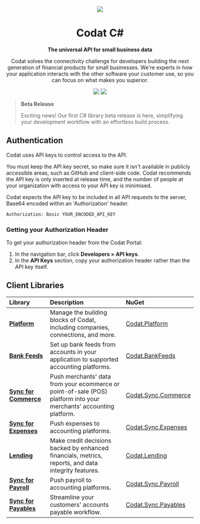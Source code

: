 <div align="center">
    <picture>
        <source srcset="https://user-images.githubusercontent.com/6267663/221800355-0995e4ad-a386-4943-a4c2-e620341a5155.svg" media="(prefers-color-scheme: dark)">
        <img src="https://user-images.githubusercontent.com/6267663/221800359-b7f7776c-a44f-4384-8dd0-d9f7d5caef7d.svg">
    </picture>
    <h1>Codat C#</h1>
        <p><strong>The universal API for small business data</strong></p>
        <p>Codat solves the connectivity challenge for developers building the next generation of financial products for small businesses. We're experts in how your application interacts with the other software your customer use, so you can focus on what makes you superior.</p>
    <a href="https://docs.codat.io/using-the-api/overview"><img src="https://img.shields.io/static/v1?label=Docs&message=API Ref&color=4c2cec&style=for-the-badge" /></a>
    <a href="https://opensource.org/licenses/MIT"><img src="https://img.shields.io/badge/License-MIT-blue.svg?style=for-the-badge" /></a>
</div>

> **Beta Release**
> 
> Exciting news! Our first C# library beta release is here, simplifying your development workflow with an effortless build process.

## Authentication

Codat uses API keys to control access to the API.

You must keep the API key secret, so make sure it isn't available in publicly accessible areas, such as GitHub and client-side code. Codat recommends the API key is only inserted at release time, and the number of people at your organization with access to your API key is minimised.

Codat expects the API key to be included in all API requests to the server, Base64 encoded within an 'Authorization' header.

```bash
Authorization: Basic YOUR_ENCODED_API_KEY
```

### Getting your Authorization Header

To get your authorization header from the Codat Portal:

1. In the navigation bar, click **Developers > API keys**.
2. In the **API Keys** section, copy your authorization header rather than the API key itself.

## Client Libraries

| Library | Description | NuGet |
| :- | :- | :- |
| **[Platform](https://github.com/codatio/client-sdk-csharp/tree/main/platform)** | Manage the building blocks of Codat, including companies, connections, and more. | [Codat.Platform](https://www.nuget.org/packages/Codat.Platform) || **[Bank Feeds](https://github.com/codatio/client-sdk-csharp/tree/main/bank-feeds)** | Set up bank feeds from accounts in your application to supported accounting platforms. | [Codat.BankFeeds](https://www.nuget.org/packages/Codat.BankFeeds) || **[Sync for Commerce](https://github.com/codatio/client-sdk-csharp/tree/main/sync-for-commerce)** | Push merchants' data from your ecommerce or point-of-sale (POS) platform into your merchants' accounting platform. | [Codat.Sync.Commerce](https://www.nuget.org/packages/Codat.Sync.Commerce) || **[Sync for Expenses](https://github.com/codatio/client-sdk-csharp/tree/main/sync-for-expenses)** | Push expenses to accounting platforms. | [Codat.Sync.Expenses](https://www.nuget.org/packages/Codat.Sync.Expenses) || **[Lending](https://github.com/codatio/client-sdk-csharp/tree/main/lending)** | Make credit decisions backed by enhanced financials, metrics, reports, and data integrity features. | [Codat.Lending](https://www.nuget.org/packages/Codat.Lending) || **[Sync for Payroll](https://github.com/codatio/client-sdk-csharp/tree/main/sync-for-payroll)** | Push payroll to accounting platforms. | [Codat.Sync.Payroll](https://www.nuget.org/packages/Codat.Sync.Payroll) || **[Sync for Payables](https://github.com/codatio/client-sdk-csharp/tree/main/sync-for-payables)** | Streamline your customers' accounts payable workflow. | [Codat.Sync.Payables](https://www.nuget.org/packages/Codat.Sync.Payables) |

